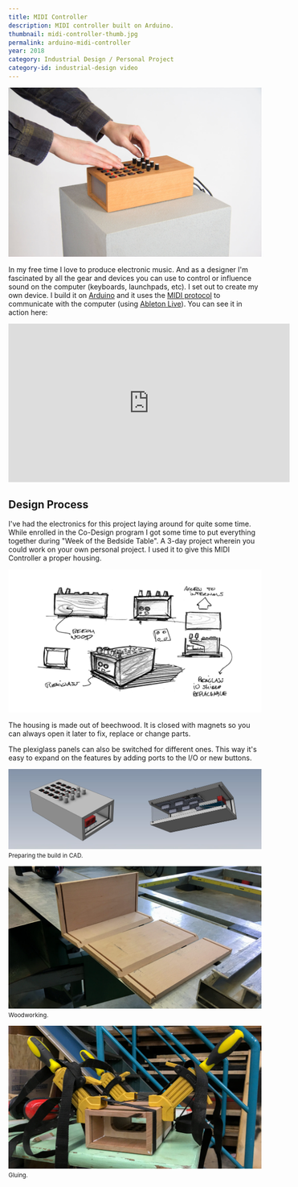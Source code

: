 ```yaml
---
title: MIDI Controller
description: MIDI controller built on Arduino.
thumbnail: midi-controller-thumb.jpg
permalink: arduino-midi-controller
year: 2018
category: Industrial Design / Personal Project
category-id: industrial-design video
---
```


![hero photo](/img/portfolio/midi-controller.jpg)

In my free time I love to produce electronic music. And as a designer I'm fascinated by all the gear and devices you can use to control or influence sound on the computer (keyboards, launchpads, etc). I set out to create my own device. I build it on [Arduino](https://www.arduino.cc/) and it uses the [MIDI protocol](https://en.wikipedia.org/wiki/MIDI) to communicate with the computer (using [Ableton Live](https://www.ableton.com/)). You can see it in action here:

<iframe src="https://www.youtube-nocookie.com/embed/LXM0CFesRDU?modestbranding=1&showinfo=0&rel=0&theme=light&color=white" width="560" height="315" frameborder="0"></iframe>

## Design Process

I've had the electronics for this project laying around for quite some time. While enrolled in the Co-Design program I got some time to put everything together during "Week of the Bedside Table". A 3-day project wherein you could work on your own personal project. I used it to give this MIDI Controller a proper housing.

![midi controller sketch](/img/portfolio/midi-controller-sketch.png)

The housing is made out of beechwood. It is closed with magnets so you can always open it later to fix, replace or change parts.

The plexiglass panels can also be switched for different ones. This way it's easy to expand on the features by adding ports to the I/O or new buttons.

![midi controller sketch](/img/portfolio/midi-controller-cad.jpg) <small>Preparing the build in CAD.</small>

![woodworking](/img/portfolio/midi-controller-build-1.jpg)<small>Woodworking.</small>

![woodworking](/img/portfolio/midi-controller-build-2.jpg)<small>Gluing.</small>
